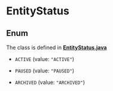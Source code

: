 

# EntityStatus

## Enum

The class is defined in **[EntityStatus.java](../../src/main/java/org/openapitools/model/EntityStatus.java)**


* `ACTIVE` (value: `"ACTIVE"`)

* `PAUSED` (value: `"PAUSED"`)

* `ARCHIVED` (value: `"ARCHIVED"`)



